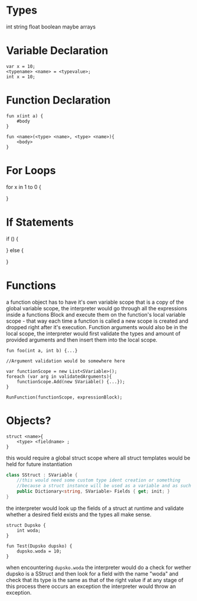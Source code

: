 ﻿# Types
int
string
float
boolean
maybe arrays

# Variable Declaration
```
var x = 10;
<typename> <name> = <typevalue>;
int x = 10;
```
# Function Declaration
```
fun x(int a) {
	#body
}

fun <name>(<type> <name>, <type> <name>){
	<body>
}

```
# For Loops

for x in 1 to 0 {

}

# If Statements

if (<expr>) {

} else {

}

# Functions
a function object has to have it's own variable scope that is a copy of the global variable scope,
the interpreter would go through all the expressions inside a functions Block and execute them on the 
function's local variable scope - that way each time a function is called a new scope is created 
and dropped right after it's execution. Function arguments would also be in the local scope, 
the interpreter would first validate the types and amount of provided arguments and then insert them 
into the local scope.
```
fun foo(int a, int b) {...}

//Argument validation would bo somewhere here

var functionScope = new List<SVariable>();
foreach (var arg in validatedArguments){
	functionScope.Add(new SVariable() {...});
}

RunFunction(functionScope, expressionBlock);

```


# Objects?

```
struct <name>{
	<type> <fieldname> ;
}
```

this would require a global struct scope where all struct templates would be held for future instantiation

```csharp
class SStruct : SVariable {
	//this would need some custom type ident creation or something
	//because a struct instance will be used as a variable and as such has to inherit SVariable 
	public Dictionary<string, SVariable> Fields { get; init; }
}
```

the interpreter would look up the fields of a struct at runtime and validate whether a desired field
exists and the types all make sense.

```
struct Dupsko {
	int woda;
}

fun Test(Dupsko dupsko) {
	dupsko.woda = 10;
}
```
when encountering `dupsko.woda` the interpreter would do a check for wether dupsko is a SStruct and
then look for a field with the name "woda" and check that its type is the same as that of the right value
if at any stage of this process there occurs an exception the interpreter would throw an exception.
